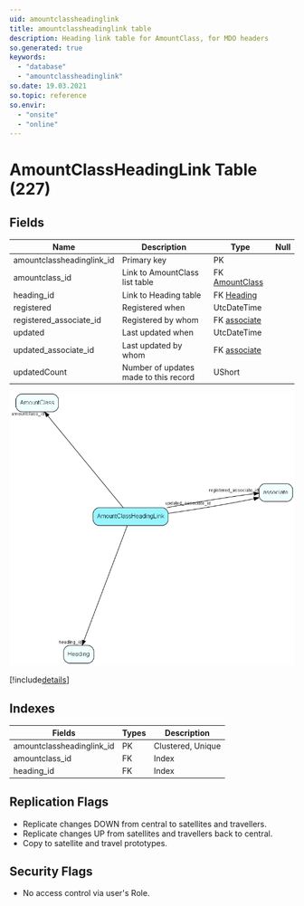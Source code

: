 ```yaml
---
uid: amountclassheadinglink
title: amountclassheadinglink table
description: Heading link table for AmountClass, for MDO headers
so.generated: true
keywords:
  - "database"
  - "amountclassheadinglink"
so.date: 19.03.2021
so.topic: reference
so.envir:
  - "onsite"
  - "online"
---
```


# AmountClassHeadingLink Table (227)

## Fields

| Name | Description | Type | Null |
|------|-------------|------|:----:|
|amountclassheadinglink\_id|Primary key|PK| |
|amountclass\_id|Link to AmountClass list table|FK [AmountClass](AmountClass.md)| |
|heading\_id|Link to Heading table|FK [Heading](Heading.md)| |
|registered|Registered when|UtcDateTime| |
|registered\_associate\_id|Registered by whom|FK [associate](associate.md)| |
|updated|Last updated when|UtcDateTime| |
|updated\_associate\_id|Last updated by whom|FK [associate](associate.md)| |
|updatedCount|Number of updates made to this record|UShort| |


![AmountClassHeadingLink table relationship diagram](media\AmountClassHeadingLink.png)

[!include[details](./includes/AmountClassHeadingLink.md)]

## Indexes

| Fields | Types | Description |
|--------|-------|-------------|
|amountclassheadinglink\_id |PK |Clustered, Unique |
|amountclass\_id |FK |Index |
|heading\_id |FK |Index |

## Replication Flags

* Replicate changes DOWN from central to satellites and travellers.
* Replicate changes UP from satellites and travellers back to central.
* Copy to satellite and travel prototypes.

## Security Flags

* No access control via user's Role.

